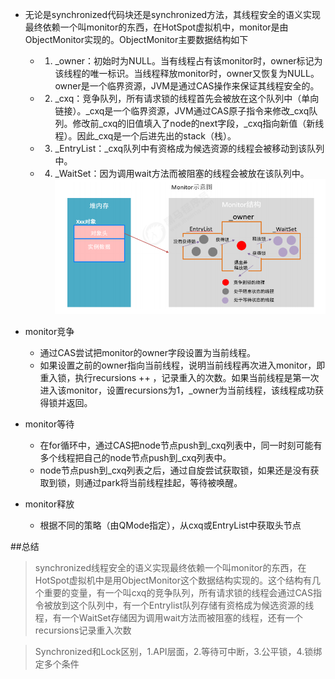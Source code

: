 - 无论是synchronized代码块还是synchronized方法，其线程安全的语义实现最终依赖一个叫monitor的东西，在HotSpot虚拟机中，monitor是由ObjectMonitor实现的。ObjectMonitor主要数据结构如下
  - 1. _owner：初始时为NULL。当有线程占有该monitor时，owner标记为该线程的唯一标识。当线程释放monitor时，owner又恢复为NULL。owner是一个临界资源，JVM是通过CAS操作来保证其线程安全的。
  - 2. _cxq：竞争队列，所有请求锁的线程首先会被放在这个队列中（单向链接）。_cxq是一个临界资源，JVM通过CAS原子指令来修改_cxq队列。修改前_cxq的旧值填入了node的next字段，_cxq指向新值（新线程）。因此_cxq是一个后进先出的stack（栈）。
  - 3. _EntryList：_cxq队列中有资格成为候选资源的线程会被移动到该队列中。
  - 4. _WaitSet：因为调用wait方法而被阻塞的线程会被放在该队列中。
![29](./image/29.jpg)

- monitor竞争
  - 通过CAS尝试把monitor的owner字段设置为当前线程。
  - 如果设置之前的owner指向当前线程，说明当前线程再次进入monitor，即重入锁，执行recursions ++ ，记录重入的次数。如果当前线程是第一次进入该monitor，设置recursions为1，_owner为当前线程，该线程成功获得锁并返回。

- monitor等待
  - 在for循环中，通过CAS把node节点push到_cxq列表中，同一时刻可能有多个线程把自己的node节点push到_cxq列表中。
  - node节点push到_cxq列表之后，通过自旋尝试获取锁，如果还是没有获取到锁，则通过park将当前线程挂起，等待被唤醒。

- monitor释放
  - 根据不同的策略（由QMode指定），从cxq或EntryList中获取头节点

##总结
> synchronized线程安全的语义实现最终依赖一个叫monitor的东西，在HotSpot虚拟机中是用ObjectMonitor这个数据结构实现的。这个结构有几个重要的变量，有一个叫cxq的竞争队列，所有请求锁的线程会通过CAS指令被放到这个队列中，有一个Entrylist队列存储有资格成为候选资源的线程，有一个WaitSet存储因为调用wait方法而被阻塞的线程，还有一个recursions记录重入次数

> Synchronized和Lock区别，1.API层面，2.等待可中断，3.公平锁，4.锁绑定多个条件
